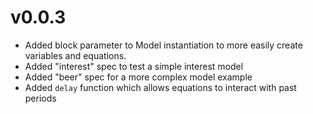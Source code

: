 v0.0.3
======
* Added block parameter to Model instantiation to more easily create
  variables and equations.
* Added "interest" spec to test a simple interest model
* Added "beer" spec for a more complex model example
* Added `delay` function which allows equations to interact with past periods


